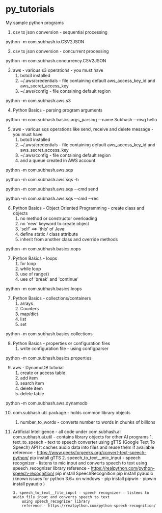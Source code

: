 # py_tutorials
My sample python programs

1. csv to json conversion - sequential processing

python -m com.subhash.io.CSV2JSON

2. csv to json conversion - concurrent processing

python -m com.subhash.concurrency.CSV2JSON

3. aws - various s3 operations - you must have
    1. boto3 installed
    2. ~/.aws/credentials - file containing default aws_access_key_id and aws_secret_access_key
    3. ~/.aws/config - file containing default region

python -m com.subhash.aws.s3

4. Python Basics - parsing program arguments

python -m com.subhash.basics.args_parsing --name Subhash --msg  hello

5. aws - various sqs operations like send, receive and delete message - you must have
    1. boto3 installed
    2. ~/.aws/credentials - file containing default aws_access_key_id and aws_secret_access_key
    3. ~/.aws/config - file containing default region
    4. and a queue created in AWS account

python -m com.subhash.aws.sqs

python -m com.subhash.aws.sqs -h

python -m com.subhash.aws.sqs --cmd send

python -m com.subhash.aws.sqs --cmd --rec

6. Python Basics - Object Oriented Programming - create class and objects
    1. no method or constructor overloading
    2. no 'new' keyword to create object
    3. 'self' ==> 'this' of Java
    4. define static / class attribute
    5. inherit from another class and override methods

python -m com.subhash.basics.oops

7. Python Basics - loops
    1. for loop
    2. while loop
    3. use of range()
    4. uee of 'break' and 'continue'

python -m com.subhash.basics.loops

7. Python Basics - collections/containers
    1. arrays
    2. Counters
    3. map/dict
    4. list
    5. set

python -m com.subhash.basics.collections


8. Python Basics - properties or configuration files
    1. write configuration file - using configparser

python -m com.subhash.basics.properties


9. aws - DynamoDB tutorial
    1. create or access table
    2. add item
    3. search item
    4. delete item
    5. delete table

python -m com.subhash.aws.dynamodb


10. com.subhash.util package - holds common library objects
    1. number_to_words - converts number to words in chunks of billions


11. Artificial Intelligence - all code under com.subhash.ai
    com.subhash.ai.util - contains library objects for other AI programs
        1. text_to_speech - text to speech converter using gTTS (Google Text To Speech) API
            It caches audio data into files and reuse them if available
            reference - https://www.geeksforgeeks.org/convert-text-speech-python/
            pip install gTTS
        2. speech_to_text__mic_input - speech recognizer - listens to mic input and converts speech to text
            using speech_recognizer library
            reference - https://realpython.com/python-speech-recognition/
            pip install SpeechRecognition
            pip install pyaudio (known issues for python 3.6+ on windows
                - pip install pipwin
                - pipwin install pyaudio
                )

        3. speech_to_text__file_input - speech recognizer - listens to audio file input and converts speech to text
            using speech_recognizer library
            reference - https://realpython.com/python-speech-recognition/


